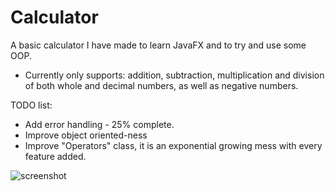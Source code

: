 # Calculator
A basic calculator I have made to learn JavaFX and to try and use some OOP.

- Currently only supports: addition, subtraction, multiplication and division of both whole and decimal numbers, as well as negative numbers.

TODO list:
- Add error handling - 25% complete.
- Improve object oriented-ness
- Improve "Operators" class, it is an exponential growing mess with every feature added.

![screenshot](https://cdn.upload.systems/uploads/1PukZdQF.gif)

